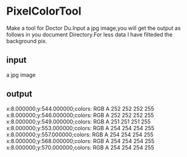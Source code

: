 # PixelColorTool
Make a tool for Doctor Du.Input a jpg image,you will get the output as follows in you document Directory.For less data I have filteded the background pix.  

## input
a jpg image

## output
x:8.000000;y:544.000000;colors: RGB A 252 252 252  255  
x:8.000000;y:546.000000;colors: RGB A 252 252 252  255  
x:8.000000;y:549.000000;colors: RGB A 251 251 251  255  
x:8.000000;y:553.000000;colors: RGB A 254 254 254  255  
x:8.000000;y:557.000000;colors: RGB A 254 254 254  255  
x:8.000000;y:568.000000;colors: RGB A 254 254 254  255  
x:8.000000;y:570.000000;colors: RGB A 254 254 254  255
